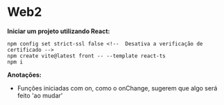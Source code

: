 # Web2
**Iniciar um projeto utilizando React:**
```
npm config set strict-ssl false <!--  Desativa a verificação de certificado -->
npm create vite@latest front -- --template react-ts
npm i 
```

**Anotações:**
- Funções iniciadas com on, como o onChange, sugerem que algo será feito 'ao mudar'